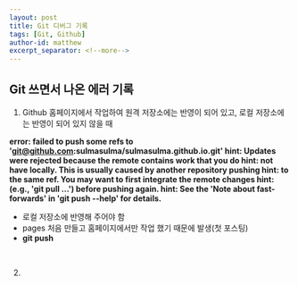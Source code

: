 ```yaml
---
layout: post
title: Git 디버그 기록
tags: [Git, Github]
author-id: matthew
excerpt_separator: <!--more-->
---
```


## Git 쓰면서 나온 에러 기록
<!--more-->

1. Github 홈페이지에서 작업하여 원격 저장소에는 반영이 되어 있고, 로컬 저장소에는 반영이 되어 있지 않을 때

**error: failed to push some refs to 'git@github.com:sulmasulma/sulmasulma.github.io.git'
hint: Updates were rejected because the remote contains work that you do
hint: not have locally. This is usually caused by another repository pushing
hint: to the same ref. You may want to first integrate the remote changes
hint: (e.g., 'git pull ...') before pushing again.
hint: See the 'Note about fast-forwards' in 'git push --help' for details.**

- 로컬 저장소에 반영해 주어야 함
- pages 처음 만들고 홈페이지에서만 작업 했기 때문에 발생(첫 포스팅)
- **git push**
<br>

2. 
